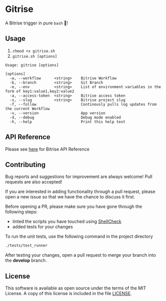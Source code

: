 # Gitrise 

A Bitrise trigger in pure `bash` 🎉!


## Usage
1. ```chmod +x gitrise.sh```  
2. ```gitrise.sh [options]```  

```
Usage: gitrise [options]

[options]
  -w, --workflow      <string>    Bitrise Workflow
  -b, --branch        <string>    Git Branch
  -e, --env           <string>    List of environment variables in the form of key1:value1,key2:value2
  -a, --access-token  <string>    Bitrise access token
  -s, --slug          <string>    Bitrise project slug
  -f, --follow                    Continously pulls log updates from the current Workflow
  -v, --version                   App version
  -d, --debug                     Debug mode enabled
  -h, --help                      Print this help text
```

## API Reference

Please see [here](https://api-docs.bitrise.io/#/) for Bitrise API Reference 

## Contributing

Bug reports and suggestions for improvement are always welcome! Pull requests are also accepted!

If you are interested in adding functionality through a pull request, please open a new issue so that we have the chance to discuss it first.

Before opening a PR, please make sure you have gone through the following steps:

 * linted the scripts you have touched using [ShellCheck](https://github.com/koalaman/shellcheck)
 * added tests for your changes

To run the unit tests, use the following command in the project directory
```bash
./tests/test_runner
```

After testing your changes, open a pull request to merge your branch into the **develop** branch.


## License
This software is available as open source under the terms of the MIT License. A copy of this license is included in the file [LICENSE](https://github.com/azohra/gitrise.sh/blob/develop/LICENSE).
